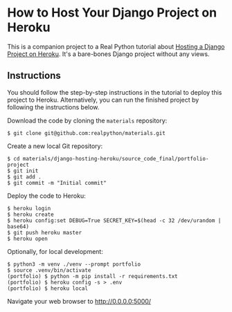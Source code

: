 # How to Host Your Django Project on Heroku

This is a companion project to a Real Python tutorial about [Hosting a Django Project on Heroku](https://realpython.com/django-hosting-on-heroku/). It's a bare-bones Django project without any views.

## Instructions

You should follow the step-by-step instructions in the tutorial to deploy this project to Heroku. Alternatively, you can run the finished project by following the instructions below.

Download the code by cloning the `materials` repository:

```shell
$ git clone git@github.com:realpython/materials.git
```

Create a new local Git repository:

```shell
$ cd materials/django-hosting-heroku/source_code_final/portfolio-project
$ git init
$ git add .
$ git commit -m "Initial commit"
```

Deploy the code to Heroku:

```shell
$ heroku login
$ heroku create
$ heroku config:set DEBUG=True SECRET_KEY=$(head -c 32 /dev/urandom | base64)
$ git push heroku master
$ heroku open
```

Optionally, for local development:

```shell
$ python3 -m venv ./venv --prompt portfolio
$ source .venv/bin/activate
(portfolio) $ python -m pip install -r requirements.txt
(portfolio) $ heroku config -s > .env
(portfolio) $ heroku local
```

Navigate your web browser to <http://0.0.0.0:5000/>
